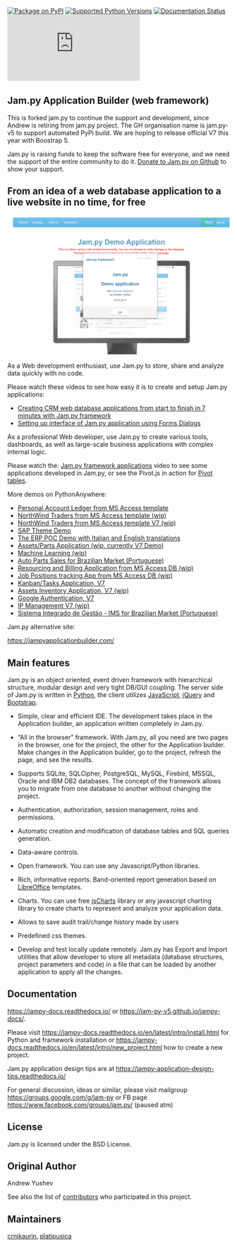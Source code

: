 
[![Package on PyPI](https://img.shields.io/pypi/v/jam.py-v5.svg)](https://pypi.org/project/jam.py-v5) [![Supported Python Versions](https://img.shields.io/pypi/pyversions/jam.py-v5.svg)](https://pypi.python.org/pypi/jam.py-v5) [![Documentation Status](https://readthedocs.org/projects/jampy-docs/badge/)](https://jampy-docs.readthedocs.io) [![Downloads](https://static.pepy.tech/badge/jam.py)](http://pepy.tech/project/jam.py)


## Jam.py Application Builder (web framework)

This is forked jam.py to continue the support and development, since Andrew is retiring from jam.py project. The GH organisation name is jam.py-v5 to support automated PyPi build. We are hoping to release official V7 this year with Boostrap 5.

Jam.py is raising funds to keep the software free for everyone, and we need the support of the entire community to do it. [Donate to Jam.py on Github](https://github.com/sponsors/platipusica) to show your support.


## From an idea of a web database application to a live website in no time, for free


<p align="center">
    <img src="https://github.com/jam-py-v5/jam-py/blob/master/assets/images/JAMPY_Readme.gif" alt="Demo">
</p>

As a Web development enthusiast, use Jam.py to store, share and analyze data quickly with no code.

Please watch these videos to see how easy it is to create and setup Jam.py
applications:

* [Creating CRM web database applications from start to finish in 7 minutes with Jam.py framework](https://youtu.be/vY6FTdpABa4)
* [Setting up interface of Jam.py application using Forms Dialogs](https://youtu.be/hvNZ0-a_HHw)

As a professional Web developer, use Jam.py to create various tools, dashboards,
as well as large-scale business applications with complex internal logic.

Please watch the:
[Jam.py framework applications](https://youtu.be/qkJvGlgoabU)  video
to see some applications developed in Jam.py, or see the Pivot.js in action for [Pivot tables](https://www.youtube.com/watch?v=2Vg399Ewb20&lc).

More demos on PythonAnywhere:


- [Personal Account Ledger from MS Access template](https://msaccess.pythonanywhere.com)
- [NorthWind Traders from MS Access template (wip)](https://northwind.pythonanywhere.com)
- [NorthWind Traders from MS Access template V7 (wip)](https://northwind2.pythonanywhere.com)
- [SAP Theme Demo](https://jampyapp.pythonanywhere.com)
- [The ERP POC Demo with Italian and English translations](https://sem.pythonanywhere.com)
- [Assets/Parts Application (wip, currently V7 Demo)](https://jampy.pythonanywhere.com)
- [Machine Learning (wip)](https://mlearning.pythonanywhere.com)
- [Auto Parts Sales for Brazilian Market (Portuguese)](https://carparts.pythonanywhere.com)
- [Resourcing and Billing Application from MS Access DB (wip)](https://resourcingandbilling.pythonanywhere.com)
- [Job Positions tracking App from MS Access DB (wip)](https://positionstracking.pythonanywhere.com)
- [Kanban/Tasks Application, V7](https://kanban.pythonanywhere.com)
- [Assets Inventory Application, V7 (wip)](https://assetinventory.pythonanywhere.com)
- [Google Authentication, V7](https://ipam2.pythonanywhere.com)
- [IP Management V7 (wip)](https://ipmgmt.pythonanywhere.com)
- [Sistema Integrado de Gestão - IMS for Brazilian Market (Portuguese)](https://imsmax.pythonanywhere.com)

Jam.py alternative site:

https://jampyapplicationbuilder.com/


## Main features

Jam.py is an object oriented, event driven framework with hierarchical structure, modular design
and very tight DB/GUI coupling. The server side of Jam.py is written in [Python](https://www.python.org),
the client utilizes [JavaScript](https://developer.mozilla.org/en/docs/Web/JavaScript),
[jQuery](https://jquery.com) and [Bootstrap](http://getbootstrap.com/2.3.2).

* Simple, clear and efficient IDE. The development takes place in the
  Application builder, an application written completely in Jam.py.

* “All in the browser” framework. With Jam.py, all you need are two pages
  in the browser, one for the project, the other for the Application builder.
  Make changes in the Application builder, go to the project, refresh the page,
  and see the results.

* Supports SQLite, SQLCipher, PostgreSQL, MySQL, Firebird, MSSQL,
  Oracle and IBM DB2 databases. The concept of the framework allows you to migrate from
  one database to another without changing the project.

* Authentication, authorization, session management, roles and permissions.

* Automatic creation and modification of database tables and SQL queries generation.

* Data-aware controls.

* Open framework. You can use any Javascript/Python libraries.

* Rich, informative reports. Band-oriented report generation based on
  [LibreOffice](https://www.libreoffice.org) templates.

* Charts. You can use free [jsCharts](http://www.jscharts.com) library
  or any javascript charting library to create charts to represent and analyze your application data.

* Allows to save audit trail/change history made by users

* Predefined css themes.

* Develop and test locally update remotely. Jam.py has Export and Import
  utilities that allow developer to store all metadata (database structures,
  project parameters and code) in a file that can be loaded by another
  application to apply all the changes.

## Documentation


https://jampy-docs.readthedocs.io/ or https://jam-py-v5.github.io/jampy-docs/.

Please visit https://jampy-docs.readthedocs.io/en/latest/intro/install.html for Python and
framework installation or https://jampy-docs.readthedocs.io/en/latest/intro/new_project.html how to create a
new project.

Jam.py application design tips are at https://jampy-application-design-tips.readthedocs.io/

For general discussion, ideas or similar, please visit mailgroup https://groups.google.com/g/jam-py or
FB page https://www.facebook.com/groups/jam.py/ (paused atm)


## License

Jam.py is licensed under the BSD License.

## Original Author

Andrew Yushev

See also the list of [contributors](http://jam-py.com/contributors.html)
who participated in this project.

## Maintainers

[crnikaurin](https://github.com/crnikaurin), [platipusica](https://github.com/platipusica)

